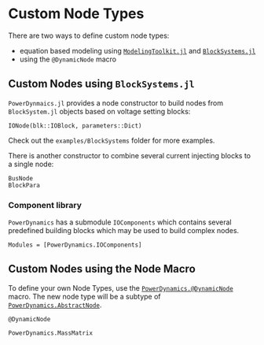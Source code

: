 # Custom Node Types

There are two ways to define custom node types:
- equation based modeling using [`ModelingToolkit.jl`](https://github.com/SciML/ModelingToolkit.jl) and [`BlockSystems.jl`](https://github.com/hexaeder/BlockSystems.jl)
- using the `@DynamicNode` macro

## Custom Nodes using `BlockSystems.jl`
`PowerDynmaics.jl` provides a node constructor to build nodes from `BlockSystem.jl` objects based on voltage setting blocks:
```@docs
IONode(blk::IOBlock, parameters::Dict)
```
Check out the `examples/BlockSystems` folder for more examples.

There is another constructor to combine several current injecting blocks to a single node:
```@docs
BusNode
BlockPara
```

### Component library
`PowerDynamics` has a submodule `IOComponents` which contains several predefined building blocks which may be used to build complex nodes.
```@autodocs
Modules = [PowerDynamics.IOComponents]
```

## Custom Nodes using the Node Macro 
To define your own Node Types, use the [`PowerDynamics.@DynamicNode`](@ref) macro. The new node type will be a subtype of [`PowerDynamics.AbstractNode`](@ref).

```@docs
@DynamicNode
```

```@docs
PowerDynamics.MassMatrix
```
